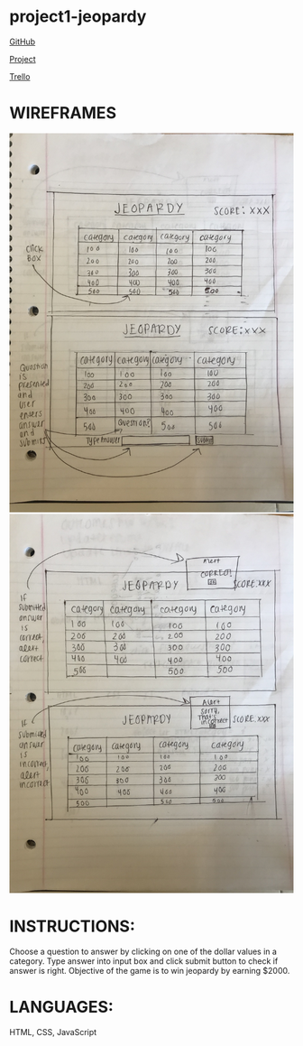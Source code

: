 # project1-jeopardy

[GitHub](https://github.com/racheltezza/project1-jeopardy "My gitHub repo")

[Project](https://rezzaproject1jeopardy.netlify.com/ "My deployed site")

[Trello](https://trello.com/b/v0zdkZFO/sei22-project-1 "My Trello board")


# WIREFRAMES

![jeopardy wireframes | width=200](jeopardy_wireframes1.jpg)
![jeopardy wireframes](jeopardy_wireframes2.jpg)

# INSTRUCTIONS:
Choose a question to answer by clicking on one of the dollar values in a category. Type answer into input box and click submit button to check if answer is right. Objective of the game is to win jeopardy by earning $2000.

# LANGUAGES: 
HTML, CSS, JavaScript